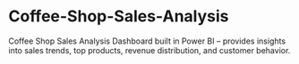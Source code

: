 # Coffee-Shop-Sales-Analysis
Coffee Shop Sales Analysis Dashboard built in Power BI – provides insights into sales trends, top products, revenue distribution, and customer behavior.
